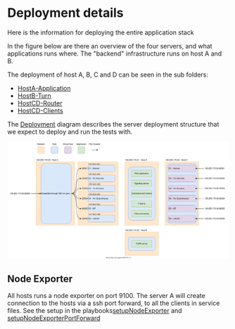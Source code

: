 # Deployment details

Here is the information for deploying the entire application stack


In the figure below are there an overview of the four servers, and what applications runs where. The "backend" infrastructure runs on host A and B.

The deployment of host A, B, C and D can be seen in the sub folders:

- [HostA-Application](./HostA-Application/Readme.md)
- [HostB-Turn](./HostB-Turn/Readme.md)
- [HostCD-Router](./HostCD-Router/Readme.md)
- [HostCD-Clients](./HostsCD-Clients/Readme.md)


The [Deployment](./Deployment.drawio.svg) diagram describes the server deployment structure that we expect to deploy and run the tests with.

![Deployment](Deployment.drawio.svg)


## Node Exporter

All hosts runs a node exporter on port 9100. The server A will create connection to the hosts via a ssh port forward, to all the clients in service files. See the setup in the playbooks[setupNodeExporter](./Ansible/playbooks/setupNodeExporter.yaml) and [setupNodeExporterPortForward](./Ansible/playbooks/setupNodeExporterPortForward.yaml)